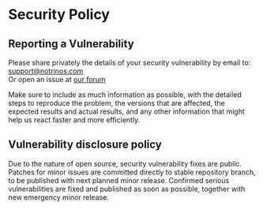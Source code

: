 # Security Policy

## Reporting a Vulnerability

Please share privately the details of your security vulnerability by email to: support@notrinos.com  
Or open an issue at [our forum](https://forums.notrinos.com/t/bugs-problems)

Make sure to include as much information as possible, with the detailed steps to reproduce the problem,
the versions that are affected, the expected results and actual results, and any other information that
might help us react faster and more efficiently.

## Vulnerability disclosure policy

Due to the nature of open source, security vulnerability fixes are public. Patches for minor issues are committed directly to stable repository branch, to be published with next planned minor release. Confirmed serious vulnerabilities are fixed and published as soon as possible, together with new emergency minor release.
